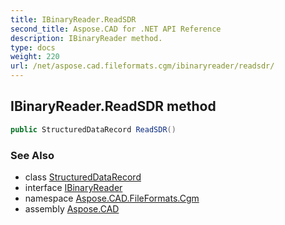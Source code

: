 ```yaml
---
title: IBinaryReader.ReadSDR
second_title: Aspose.CAD for .NET API Reference
description: IBinaryReader method. 
type: docs
weight: 220
url: /net/aspose.cad.fileformats.cgm/ibinaryreader/readsdr/
---
```

## IBinaryReader.ReadSDR method

```csharp
public StructuredDataRecord ReadSDR()
```

### See Also

* class [StructuredDataRecord](../../../aspose.cad.fileformats.cgm.classes/structureddatarecord/)
* interface [IBinaryReader](../)
* namespace [Aspose.CAD.FileFormats.Cgm](../../ibinaryreader/)
* assembly [Aspose.CAD](../../../)


